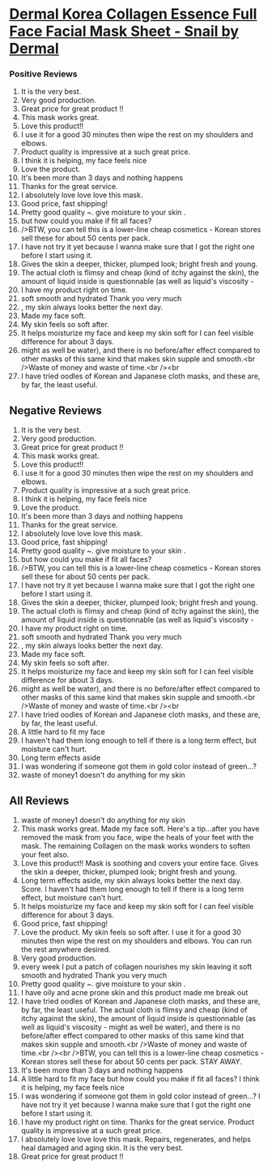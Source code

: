 # [Dermal Korea Collagen Essence Full Face Facial Mask Sheet - Snail by Dermal](https://products.checkmycream.com/products/Dermal-Korea-Collagen-Essence-Full-Face-Facial-Mask-Sheet-Snail-by-Dermal.html)

### Positive Reviews

<ol>
      <li>It is the very best.</li>
      <li>Very good production.</li>
      <li>Great price for great product !!</li>
      <li>This mask works great.  </li>
      <li>Love this product!!  </li>
      <li>I use it for a good 30 minutes then wipe the rest on my shoulders and elbows.</li>
      <li>Product quality is impressive at a such great price.</li>
      <li>I think it is helping, my face feels nice</li>
      <li>Love the product.</li>
      <li>It&#x27;s been more than 3 days and nothing happens</li>
      <li>Thanks for the great service.</li>
      <li>I absolutely love love love this mask.</li>
      <li>Good price, fast shipping!</li>
      <li>Pretty good quality ~. give moisture to your skin .</li>
      <li>but how could you make if fit all faces?  </li>
      <li>/&gt;BTW, you can tell this is a lower-line cheap cosmetics - Korean stores sell these for about 50 cents per pack.</li>
      <li>I have not try it yet because I wanna make sure that I got the right one before I start using it.</li>
      <li>Gives the skin a deeper, thicker, plumped look; bright fresh and young.</li>
      <li>The actual cloth is flimsy and cheap (kind of itchy against the skin), the amount of liquid inside is questionnable (as well as liquid&#x27;s viscosity -</li>
      <li>I have my product right on time.  </li>
      <li>soft smooth and hydrated Thank you very much</li>
      <li>, my skin always looks better the next day.</li>
      <li>Made my face soft.  </li>
      <li>My skin feels so soft after.</li>
      <li>It helps moisturize my face and keep my skin soft for I can feel visible difference for about 3 days.</li>
      <li>might as well be water), and there is no before/after effect compared to other masks of this same kind that makes skin supple and smooth.&lt;br /&gt;Waste of money and waste of time.&lt;br /&gt;&lt;br</li>
      <li>I have tried oodles of Korean and Japanese cloth masks, and these are, by far, the least useful.</li>
</ol>


<h2>Negative Reviews</h2>
<ol>
<li> It is the very best.</li>
<li> Very good production.</li>
<li> Great price for great product !!</li>
<li> This mask works great.  </li>
<li> Love this product!!  </li>
<li> I use it for a good 30 minutes then wipe the rest on my shoulders and elbows.</li>
<li> Product quality is impressive at a such great price.</li>
<li> I think it is helping, my face feels nice</li>
<li> Love the product.</li>
<li> It&#x27;s been more than 3 days and nothing happens</li>
<li> Thanks for the great service.</li>
<li> I absolutely love love love this mask.</li>
<li> Good price, fast shipping!</li>
<li> Pretty good quality ~. give moisture to your skin .</li>
<li> but how could you make if fit all faces?  </li>
<li> /&gt;BTW, you can tell this is a lower-line cheap cosmetics - Korean stores sell these for about 50 cents per pack.</li>
<li> I have not try it yet because I wanna make sure that I got the right one before I start using it.</li>
<li> Gives the skin a deeper, thicker, plumped look; bright fresh and young.</li>
<li> The actual cloth is flimsy and cheap (kind of itchy against the skin), the amount of liquid inside is questionnable (as well as liquid&#x27;s viscosity -</li>
<li> I have my product right on time.  </li>
<li> soft smooth and hydrated Thank you very much</li>
<li> , my skin always looks better the next day.</li>
<li> Made my face soft.  </li>
<li> My skin feels so soft after.</li>
<li> It helps moisturize my face and keep my skin soft for I can feel visible difference for about 3 days.</li>
<li> might as well be water), and there is no before/after effect compared to other masks of this same kind that makes skin supple and smooth.&lt;br /&gt;Waste of money and waste of time.&lt;br /&gt;&lt;br</li>
<li> I have tried oodles of Korean and Japanese cloth masks, and these are, by far, the least useful.</li>
<li> A little hard to fit my face</li>
<li> I haven&#x27;t had them long enough to tell if there is a long term effect, but moisture can&#x27;t hurt.</li>
<li> Long term effects aside</li>
<li> I was wondering if someone got them in gold color instead of green...?</li>
<li> waste of money1 doesn&#x27;t do anything for my skin</li>
</ol>

<h2>All Reviews</h2>

<ol>
    <li> waste of money1 doesn&#x27;t do anything for my skin</li>
    <li> This mask works great.  Made my face soft.  Here&#x27;s a tip...after you have removed the mask  from you face, wipe the heals of your feet with the mask.  The remaining Collagen on the mask works wonders to soften your feet also.</li>
    <li> Love this product!!  Mask is soothing and covers your entire face. Gives the skin a deeper, thicker, plumped look; bright fresh and young.</li>
    <li> Long term effects aside, my skin always looks better the next day. Score. I haven&#x27;t had them long enough to tell if there is a long term effect, but moisture can&#x27;t hurt.</li>
    <li> It helps moisturize my face and keep my skin soft for I can feel visible difference for about 3 days.</li>
    <li> Good price, fast shipping!</li>
    <li> Love the product. My skin feels so soft after. I use it for a good 30 minutes then wipe the rest on my shoulders and elbows. You can run the rest anywhere desired.</li>
    <li> Very good production.</li>
    <li> every week I put a patch of collagen nourishes my skin leaving it soft smooth and hydrated Thank you very much</li>
    <li> Pretty good quality ~. give moisture to your skin .</li>
    <li> I have oily and acne prone skin and this product made me break out</li>
    <li> I have tried oodles of Korean and Japanese cloth masks, and these are, by far, the least useful. The actual cloth is flimsy and cheap (kind of itchy against the skin), the amount of liquid inside is questionnable (as well as liquid&#x27;s viscosity - might as well be water), and there is no before/after effect compared to other masks of this same kind that makes skin supple and smooth.&lt;br /&gt;Waste of money and waste of time.&lt;br /&gt;&lt;br /&gt;BTW, you can tell this is a lower-line cheap cosmetics - Korean stores sell these for about 50 cents per pack. STAY AWAY.</li>
    <li> It&#x27;s been more than 3 days and nothing happens</li>
    <li> A little hard to fit my face but how could you make if fit all faces?  I think it is helping, my face feels nice</li>
    <li> I was wondering if someone got them in gold color instead of green...? I have not try it yet because I wanna make sure that I got the right one before I start using it.</li>
    <li> I have my product right on time.  Thanks for the great service. Product quality is impressive at a such great price.</li>
    <li> I absolutely love love love this mask. Repairs, regenerates, and helps heal damaged and aging skin. It is the very best.</li>
    <li> Great price for great product !!</li>
</ol>




